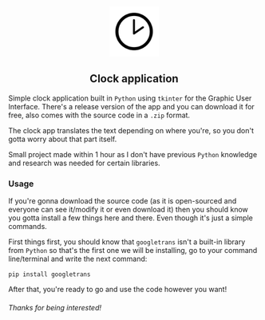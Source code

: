 <div align="center">
    <img src="resources/clockimage.png" width="100" alt="Clock image"/>
    <h2>Clock application</h2>
</div>

Simple clock application built in `Python` using `tkinter` for the Graphic User Interface. There's a release version of the app and you can download it for free, also comes with the source code in a `.zip` format. 

The clock app translates the text depending on where you're, so you don't gotta worry about that part itself. 

Small project made within 1 hour as I don't have previous `Python` knowledge and research was needed for certain libraries.

### Usage

If you're gonna download the source code (as it is open-sourced and everyone can see it/modify it or even download it) then you should know you gotta install a few things here and there. Even though it's just a simple commands. 

First things first, you should know that `googletrans` isn't a built-in library from `Python` so that's the first one we will be installing, go to your command line/terminal and write the next command: 
```
pip install googletrans
```

After that, you're ready to go and use the code however you want!

###### *Thanks for being interested!*